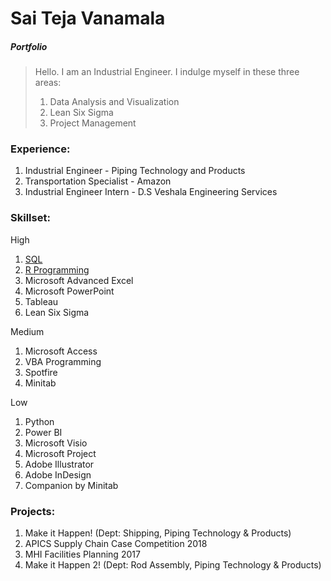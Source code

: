 # Sai Teja Vanamala
##### *Portfolio*
> Hello. I am an Industrial Engineer. I indulge myself in these three areas:
>
>1. Data Analysis and Visualization
>2. Lean Six Sigma
>3. Project Management

### Experience:
1. Industrial Engineer - Piping Technology and Products 
1. Transportation Specialist - Amazon 
1. Industrial Engineer Intern - D.S Veshala Engineering Services


### Skillset:
High
1.	[SQL](https://github.com/saitejavanamala/Portfolio/blob/master/SQL/KnowledgeLevel.md)
2.  [R Programming](https://github.com/saitejavanamala/Portfolio/blob/master/R/KnowledgeLevel.md)
3.	Microsoft Advanced Excel
4.	Microsoft PowerPoint
5.  Tableau
6.	Lean Six Sigma

Medium

1. Microsoft Access 
2. VBA Programming
4.	Spotfire
2.	Minitab 


Low
1.	Python
3.	Power BI
4.	Microsoft Visio
14.	Microsoft Project
15.	Adobe Illustrator
16.	Adobe InDesign
17. Companion by Minitab

### Projects:

1. Make it Happen! (Dept: Shipping, Piping Technology & Products)
2. APICS Supply Chain Case Competition 2018
3. MHI Facilities Planning 2017
4. Make it Happen 2! (Dept: Rod Assembly, Piping Technology & Products)
